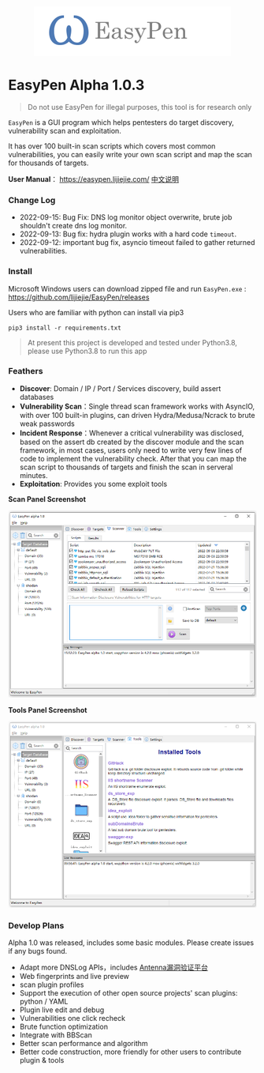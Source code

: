<div align="center">
<img src="ui/resource/readme_logo.png" />
</div>

# EasyPen Alpha 1.0.3

> Do not use EasyPen for illegal purposes, this tool is for research only

`EasyPen` is a GUI program which helps pentesters do target discovery, vulnerability scan and exploitation.

It has over 100 built-in scan scripts which covers most common vulnerabilities, you can easily write your own scan script and map the scan for thousands of targets. 

**User Manual**： https://easypen.lijiejie.com/      [中文说明](https://github.com/lijiejie/EasyPen/blob/main/README_CN.md) 

### Change Log

* 2022-09-15: Bug Fix: DNS log monitor object overwrite, brute job shouldn't create dns log monitor.
* 2022-09-13: Bug fix: hydra plugin works with a hard code `timeout`. 
* 2022-09-12: important bug fix, asyncio timeout failed to gather returned vulnerabilities. 

### Install

Microsoft Windows users can download zipped file and run `EasyPen.exe` : https://github.com/lijiejie/EasyPen/releases

Users who are familiar with python can install via pip3

```
pip3 install -r requirements.txt
```

> At present this project is developed and tested under Python3.8, please use Python3.8 to run this app

### Feathers

* **Discover**: Domain / IP / Port / Services discovery,  build assert databases
* **Vulnerability Scan**：Single thread scan framework works with AsyncIO, with over 100 built-in plugins, can driven Hydra/Medusa/Ncrack to brute weak passwords
* **Incident Response**：Whenever a critical vulnerability was disclosed, based on the assert db created by the discover module and the scan framework, in most cases, users only need to write very few lines of code to implement the vulnerability check.  After that you can map the scan script to thousands of targets and finish the scan in serveral minutes.
* **Exploitation**: Provides you some exploit tools



**Scan Panel Screenshot**

![](ui/resource/screenshot.png)



**Tools Panel Screenshot**

![](ui/resource/easypen_tools.png)

### Develop Plans

Alpha 1.0 was released, includes some basic modules. Please create issues if any bugs found.  

* Adapt more DNSLog APIs，includes [Antenna漏洞验证平台](https://github.com/wuba/Antenna) 
* Web fingerprints and live preview
* scan plugin profiles
* Support the execution of other open source projects' scan plugins:  python / YAML
* Plugin live edit and debug
* Vulnerabilities one click recheck
* Brute function optimization
* Integrate with BBScan
* Better scan performance and algorithm
* Better code construction, more friendly for other users to contribute plugin & tools